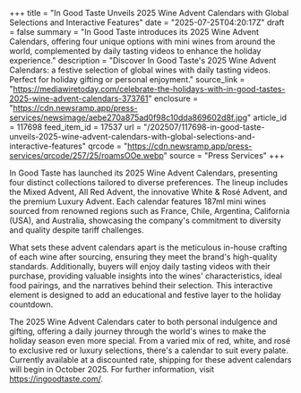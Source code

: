 +++
title = "In Good Taste Unveils 2025 Wine Advent Calendars with Global Selections and Interactive Features"
date = "2025-07-25T04:20:17Z"
draft = false
summary = "In Good Taste introduces its 2025 Wine Advent Calendars, offering four unique options with mini wines from around the world, complemented by daily tasting videos to enhance the holiday experience."
description = "Discover In Good Taste's 2025 Wine Advent Calendars: a festive selection of global wines with daily tasting videos. Perfect for holiday gifting or personal enjoyment."
source_link = "https://mediawiretoday.com/celebrate-the-holidays-with-in-good-tastes-2025-wine-advent-calendars-373761"
enclosure = "https://cdn.newsramp.app/press-services/newsimage/aebe270a875ad0f98c10dda869602d8f.jpg"
article_id = 117698
feed_item_id = 17537
url = "/202507/117698-in-good-taste-unveils-2025-wine-advent-calendars-with-global-selections-and-interactive-features"
qrcode = "https://cdn.newsramp.app/press-services/qrcode/257/25/roamsOOe.webp"
source = "Press Services"
+++

<p>In Good Taste has launched its 2025 Wine Advent Calendars, presenting four distinct collections tailored to diverse preferences. The lineup includes the Mixed Advent, All Red Advent, the innovative White & Rosé Advent, and the premium Luxury Advent. Each calendar features 187ml mini wines sourced from renowned regions such as France, Chile, Argentina, California (USA), and Australia, showcasing the company's commitment to diversity and quality despite tariff challenges.</p><p>What sets these advent calendars apart is the meticulous in-house crafting of each wine after sourcing, ensuring they meet the brand's high-quality standards. Additionally, buyers will enjoy daily tasting videos with their purchase, providing valuable insights into the wines' characteristics, ideal food pairings, and the narratives behind their selection. This interactive element is designed to add an educational and festive layer to the holiday countdown.</p><p>The 2025 Wine Advent Calendars cater to both personal indulgence and gifting, offering a daily journey through the world's wines to make the holiday season even more special. From a varied mix of red, white, and rosé to exclusive red or luxury selections, there's a calendar to suit every palate. Currently available at a discounted rate, shipping for these advent calendars will begin in October 2025. For further information, visit <a href='https://ingoodtaste.com/' rel='nofollow' target='_blank'>https://ingoodtaste.com/</a>.</p>